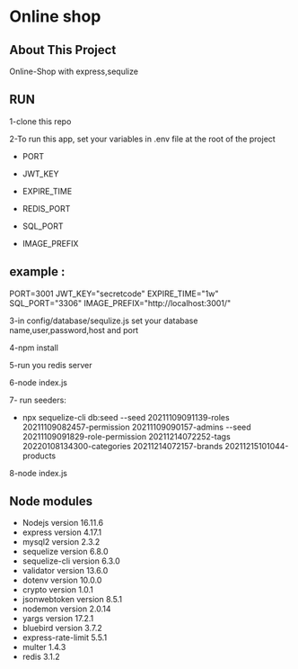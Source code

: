 # Online shop

## About This Project

Online-Shop with express,sequlize

## RUN

1-clone this repo

2-To run this app, set your variables in .env file at the root of the project

-   PORT

-   JWT_KEY

-   EXPIRE_TIME

-   REDIS_PORT

-   SQL_PORT

-   IMAGE_PREFIX

## example :

PORT=3001
JWT_KEY="secretcode"
EXPIRE_TIME="1w"
SQL_PORT="3306"
IMAGE_PREFIX="http://localhost:3001/"

3-in config/database/sequlize.js set your database name,user,password,host and port

4-npm install

5-run you redis server

6-node index.js

7- run seeders:

-   npx sequelize-cli db:seed --seed 20211109091139-roles 20211109082457-permission 20211109090157-admins --seed 20211109091829-role-permission 20211214072252-tags 20220108134300-categories 20211214072157-brands 20211215101044-products

8-node index.js

## Node modules

-   Nodejs version 16.11.6
-   express version 4.17.1
-   mysql2 version 2.3.2
-   sequelize version 6.8.0
-   sequelize-cli version 6.3.0
-   validator version 13.6.0
-   dotenv version 10.0.0
-   crypto version 1.0.1
-   jsonwebtoken version 8.5.1
-   nodemon version 2.0.14
-   yargs version 17.2.1
-   bluebird version 3.7.2
-   express-rate-limit 5.5.1
-   multer 1.4.3
-   redis 3.1.2
